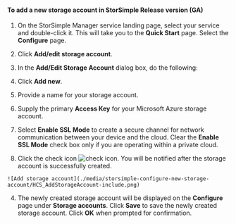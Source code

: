 ﻿<properties 
   pageTitle="Optional: Configure a new storage account for the service"
   description="Explains how to configure a storage account for the StorSimple service."
   services="storsimple"
   documentationCenter="NA"
   authors="SharS"
   manager="adinah"
   editor="tysonn" />
<tags 
   ms.service="storsimple"
   ms.devlang="NA"
   ms.topic="article"
   ms.tgt_pltfrm="NA"
   ms.workload="TBD"
   ms.date="05/22/2015"
   ms.author="v-sharos" />

#### To add a new storage account in StorSimple Release version (GA)

1. On the StorSimple Manager service landing page, select your service and double-click it. This will take you to the **Quick Start** page. Select the **Configure** page.

2. Click **Add/edit storage account**.

3. In the **Add/Edit Storage Account** dialog box, do the following:

  1. Click **Add new**.
  2. Provide a name for your storage account.
  3. Supply the primary **Access Key** for your Microsoft Azure storage account.
  4. Select **Enable SSL Mode** to create a secure channel for network communication between your device and the cloud. Clear the **Enable SSL Mode** check box only if you are operating within a private cloud.
  5. Click the check icon ![check icon](./media/storsimple-configure-new-storage-account/HCS_CheckIcon-include.png). You will be notified after the storage account is successfully created.

    ![Add storage account](./media/storsimple-configure-new-storage-account/HCS_AddStorageAccount-include.png)

4. The newly created storage account will be displayed on the **Configure** page under **Storage accounts**. Click **Save** to save the newly created storage account. Click **OK** when prompted for confirmation.
